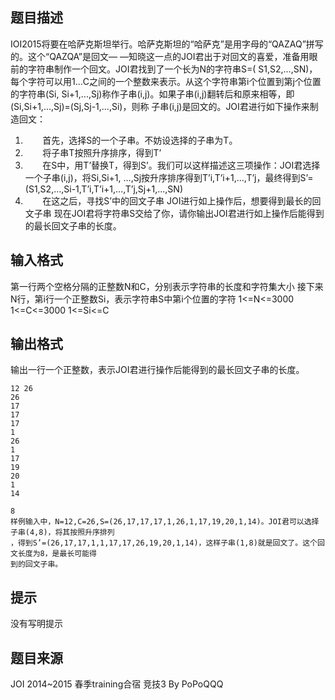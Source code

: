 


## 题目描述
IOI2015将要在哈萨克斯坦举行。哈萨克斯坦的“哈萨克”是用字母的“QAZAQ”拼写的。这个“QAZQA”是回文—
—知晓这一点的JOI君出于对回文的喜爱，准备用眼前的字符串制作一个回文。JOI君找到了一个长为N的字符串S=(
S1,S2,...,SN)，每个字符可以用1...C之间的一个整数来表示。从这个字符串第i个位置到第j个位置的字符串(Si,
Si+1,...,Sj)称作子串(i,j)。如果子串(i,j)翻转后和原来相等，即(Si,Si+1,...,Sj)=(Sj,Sj-1,...,Si)，则称
子串(i,j)是回文的。JOI君进行如下操作来制造回文：
1.        首先，选择S的一个子串。不妨设选择的子串为T。
2.        将子串T按照升序排序，得到T’
3.        在S中，用T’替换T，得到S’。我们可以这样描述这三项操作：JOI君选择一个子串(i,j)，将Si,Si+1,
...,Sj按升序排序得到T’i,T’i+1,...,T’j，最终得到S’=(S1,S2,...,Si-1,T’i,T’i+1,...,T’j,Sj+1,...,SN)
4.        在这之后，寻找S’中的回文子串
JOI进行如上操作后，想要得到最长的回文子串
现在JOI君将字符串S交给了你，请你输出JOI君进行如上操作后能得到的最长回文子串的长度。
## 输入格式
第一行两个空格分隔的正整数N和C，分别表示字符串的长度和字符集大小
接下来N行，第i行一个正整数Si，表示字符串S中第i个位置的字符
1<=N<=3000
1<=C<=3000
1<=Si<=C
## 输出格式
输出一行一个正整数，表示JOI君进行操作后能得到的最长回文子串的长度。

```input1
12 26
26
17
17
17
1
26
1
17
19
20
1
14

```

```output1
8
样例输入中，N=12,C=26,S=(26,17,17,17,1,26,1,17,19,20,1,14)。JOI君可以选择子串(4,8)，将其按照升序排列
，得到S’=(26,17,17,1,1,17,17,26,19,20,1,14)，这样子串(1,8)就是回文了。这个回文长度为8，是最长可能得
到的回文子串。
```

## 提示
没有写明提示
## 题目来源
JOI 2014~2015 春季training合宿 竞技3 By PoPoQQQ


